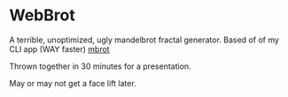 # WebBrot

A terrible, unoptimized, ugly mandelbrot fractal generator.
Based of of my CLI app (WAY faster) [mbrot](https://github.com/Logan-010/mbrot)

Thrown together in 30 minutes for a presentation.

May or may not get a face lift later.
